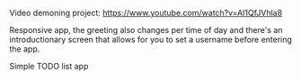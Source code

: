 Video demoning project: https://www.youtube.com/watch?v=AI1QfJVhla8

Responsive app, the greeting also changes per time of day and there's an introductionary screen that allows for you to set a username before entering the app. 

Simple TODO list app
